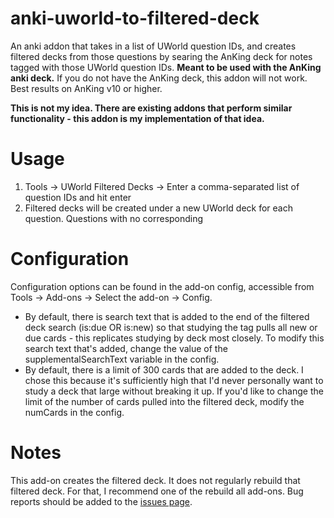 # anki-uworld-to-filtered-deck
An anki addon that takes in a list of UWorld question IDs, and creates filtered decks from those questions by searing the AnKing deck for notes tagged with those UWorld question IDs. 
<b>Meant to be used with the AnKing anki deck.</b> If you do not have the AnKing deck, this addon will not work. Best results on AnKing v10 or higher. 

<b>This is not my idea. There are existing addons that perform similar functionality - this addon is my implementation of that idea.</b>


# Usage
1. Tools → UWorld Filtered Decks → Enter a comma-separated list of question IDs and hit enter
2. Filtered decks will be created under a new UWorld deck for each question. Questions with no corresponding 

# Configuration
Configuration options can be found in the add-on config, accessible from Tools → Add-ons → Select the add-on → Config.

<ul>
  <li>By default, there is search text that is added to the end of the filtered deck search (is:due OR is:new) so that studying the tag pulls all new or due cards - this replicates studying by deck most closely. To modify this search text that's added, change the value of the supplementalSearchText variable in the config.</li>
  <li>By default, there is a limit of 300 cards that are added to the deck. I chose this because it's sufficiently high that I'd never personally want to study a deck that large without breaking it up. If you'd like to change the limit of the number of cards pulled into the filtered deck, modify the numCards in the config.</li>
</ul>

 # Notes
This add-on creates the filtered deck. It does not regularly rebuild that filtered deck. For that, I recommend one of the rebuild all add-ons.
Bug reports should be added to the [issues page]([url](https://github.com/sachingooo/anki-uworld-to-filtered-deck/issues)).
